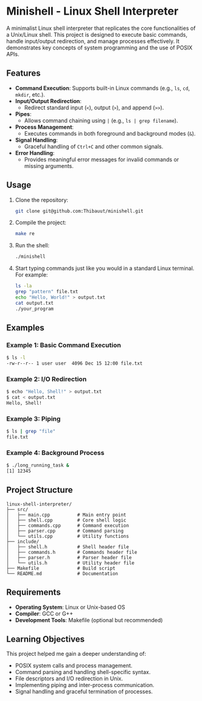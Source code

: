 # Minishell - Linux Shell Interpreter

A minimalist Linux shell interpreter that replicates the core functionalities of a Unix/Linux shell. This project is designed to execute basic commands, handle input/output redirection, and manage processes effectively. It demonstrates key concepts of system programming and the use of POSIX APIs.

## Features

- **Command Execution**: Supports built-in Linux commands (e.g., `ls`, `cd`, `mkdir`, etc.).
- **Input/Output Redirection**:
  - Redirect standard input (`<`), output (`>`), and append (`>>`).
- **Pipes**:
  - Allows command chaining using `|` (e.g., `ls | grep filename`).
- **Process Management**:
  - Executes commands in both foreground and background modes (`&`).
- **Signal Handling**:
  - Graceful handling of `Ctrl+C` and other common signals.
- **Error Handling**:
  - Provides meaningful error messages for invalid commands or missing arguments.

## Usage

1. Clone the repository:

   ```bash
   git clone git@github.com:Thibauut/minishell.git
   ```

2. Compile the project:

   ```bash
   make re
   ```

3. Run the shell:

   ```bash
   ./minishell
   ```

4. Start typing commands just like you would in a standard Linux terminal. For example:

   ```bash
   ls -la
   grep "pattern" file.txt
   echo "Hello, World!" > output.txt
   cat output.txt
   ./your_program
   ```

## Examples

### Example 1: Basic Command Execution

```bash
$ ls -l
-rw-r--r-- 1 user user  4096 Dec 15 12:00 file.txt
```

### Example 2: I/O Redirection

```bash
$ echo "Hello, Shell!" > output.txt
$ cat < output.txt
Hello, Shell!
```

### Example 3: Piping

```bash
$ ls | grep "file"
file.txt
```

### Example 4: Background Process

```bash
$ ./long_running_task &
[1] 12345
```

## Project Structure

```
linux-shell-interpreter/
├── src/
│   ├── main.cpp          # Main entry point
│   ├── shell.cpp         # Core shell logic
│   ├── commands.cpp      # Command execution
│   ├── parser.cpp        # Command parsing
│   └── utils.cpp         # Utility functions
├── include/
│   ├── shell.h           # Shell header file
│   ├── commands.h        # Commands header file
│   ├── parser.h          # Parser header file
│   └── utils.h           # Utility header file
├── Makefile              # Build script
└── README.md             # Documentation
```

## Requirements

- **Operating System**: Linux or Unix-based OS
- **Compiler**: GCC or G++
- **Development Tools**: Makefile (optional but recommended)

## Learning Objectives

This project helped me gain a deeper understanding of:

- POSIX system calls and process management.
- Command parsing and handling shell-specific syntax.
- File descriptors and I/O redirection in Unix.
- Implementing piping and inter-process communication.
- Signal handling and graceful termination of processes.

